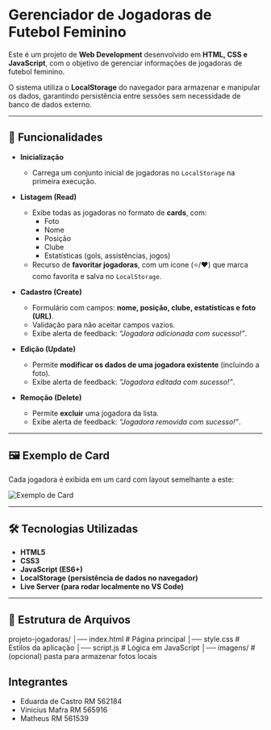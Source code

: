 # Gerenciador de Jogadoras de Futebol Feminino

Este é um projeto de **Web Development** desenvolvido em **HTML, CSS e JavaScript**, com o objetivo de gerenciar informações de jogadoras de futebol feminino.  

O sistema utiliza o **LocalStorage** do navegador para armazenar e manipular os dados, garantindo persistência entre sessões sem necessidade de banco de dados externo.

---

## 🚀 Funcionalidades

- **Inicialização**
  - Carrega um conjunto inicial de jogadoras no `LocalStorage` na primeira execução.

- **Listagem (Read)**
  - Exibe todas as jogadoras no formato de **cards**, com:
    - Foto
    - Nome
    - Posição
    - Clube
    - Estatísticas (gols, assistências, jogos)
  - Recurso de **favoritar jogadoras**, com um ícone (⭐/❤️) que marca como favorita e salva no `LocalStorage`.

- **Cadastro (Create)**
  - Formulário com campos: **nome, posição, clube, estatísticas e foto (URL)**.
  - Validação para não aceitar campos vazios.
  - Exibe alerta de feedback: *“Jogadora adicionada com sucesso!”*.

- **Edição (Update)**
  - Permite **modificar os dados de uma jogadora existente** (incluindo a foto).
  - Exibe alerta de feedback: *“Jogadora editada com sucesso!”*.

- **Remoção (Delete)**
  - Permite **excluir** uma jogadora da lista.
  - Exibe alerta de feedback: *“Jogadora removida com sucesso!”*.

---

## 🖼 Exemplo de Card

Cada jogadora é exibida em um card com layout semelhante a este:

![Exemplo de Card](attachment:3208524d-dc19-467b-b617-48fb27347b04:image.jpeg)

---

## 🛠 Tecnologias Utilizadas

- **HTML5**
- **CSS3**
- **JavaScript (ES6+)**
- **LocalStorage (persistência de dados no navegador)**
- **Live Server (para rodar localmente no VS Code)**

---

## 📂 Estrutura de Arquivos
  projeto-jogadoras/
  │── index.html # Página principal
  │── style.css # Estilos da aplicação
  │── script.js # Lógica em JavaScript
  │── imagens/ # (opcional) pasta para armazenar fotos locais


## Integrantes
- Eduarda de Castro RM 562184
- Vinicius Mafra RM 565916
- Matheus RM 561539 
